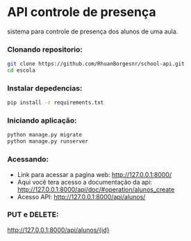 
# API controle de presença

sistema para controle de presença dos
alunos de uma aula.

### Clonando repositorio:
```sh
git clone https://github.com/RhuanBorgesnr/school-api.git
cd escola
```
### Instalar depedencias:
```sh
pip install -r requirements.txt

```
### Iniciando aplicação:
```sh
python manage.py migrate
python manage.py runserver
```
### Acessando:

- Link para acessar a pagina web:  http://127.0.0.1:8000/
- Aqui você tera acesso a documentação da api: http://127.0.0.1:8000/api/doc/#operation/alunos_create
- Acesso API: http://127.0.0.1:8000/api/alunos/

### PUT e DELETE:
http://127.0.0.1:8000/api/alunos/{id}

